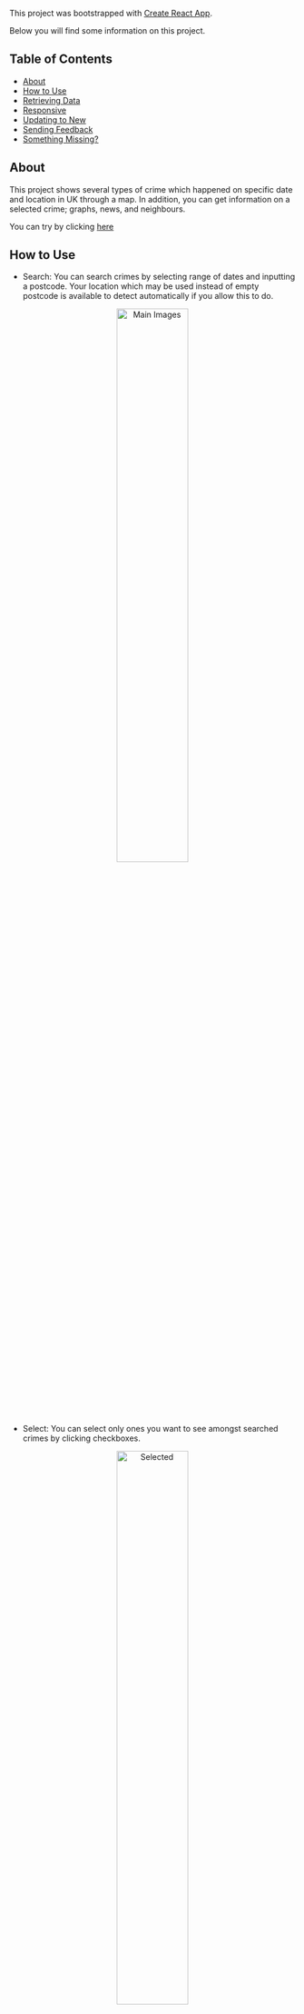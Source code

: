 This project was bootstrapped with [Create React App](https://github.com/facebook/create-react-app).

Below you will find some information on this project.<br>

## Table of Contents

- [About](#about)
- [How to Use](#how-to-use)
- [Retrieving Data](#retrieving-data)
- [Responsive](#responsive)
- [Updating to New](#updating-to-new)
- [Sending Feedback](#sending-feedback)
- [Something Missing?](#something-missing)

## About

This project shows several types of crime which happened on specific date and location in UK through a map. In addition, you can get information on a selected crime; graphs, news, and neighbours.

You can try by clicking [here](https://melancholy14.github.io/react-crime-map/)

## How to Use

- Search: You can search crimes by selecting range of dates and inputting a postcode. Your location which may be used instead of empty postcode is available to detect automatically if you allow this to do.
<p align='center'>
<img src='https://melancholy14.github.io/react-crime-map/images/main.png' width='50%' alt='Main Images'>
</p>

- Select: You can select only ones you want to see amongst searched crimes by clicking checkboxes.
<p align='center'>
<img src='https://melancholy14.github.io/react-crime-map/images/selected.png' width='50%' alt='Selected'>
</p>

- View in details: You can view a specific crime by clicking a circle which means each crime on the map.
<p align='center'>
<img src='https://melancholy14.github.io/react-crime-map/images/graphs.png' width='50%' alt='Graphs'>
</p>
<p align='center'>
<img src='https://melancholy14.github.io/react-crime-map/images/news.png' width='50%' alt='News'>
</p>

## Retrieving Data

Data is dealt with using RESTful API and responsed by below APIs:

- Crime: `https://data.police.uk/api`
- News: `https://content.guardianapis.com/search`
- Location: `https://open.mapquestapi.com/geocoding/v1`

## Responsive

This project supports responsive web application.

<p>
<img src='https://melancholy14.github.io/react-crime-map/images/mobile.png' width='250' alt='Mobile'>
</p>
<p>
<img src='https://melancholy14.github.io/react-crime-map/images/desktop.png' width='600' alt='Desktop'>
</p>

## Updating to New Releases

In cases you would like to check updates, [open the changelog](https://github.com/melancholy14/react-crime-map/blob/master/CHANGELOG.md), find the version you’re currently on (check `package.json` in this folder if you’re not sure).

## Sending Feedback

I am always open to [your feedback](https://github.com/melancholy14/react-crime-map/issues). Or, if you have ideas for more functionalities that should be on this page, [let me know](https://github.com/melancholy14/react-crime-map/issues).